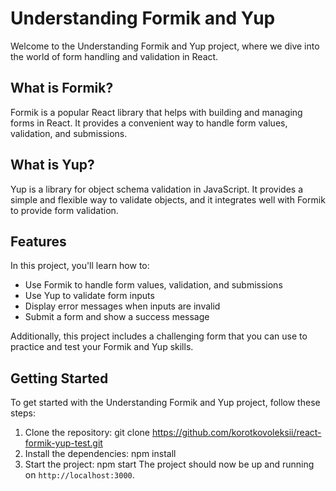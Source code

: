 # Understanding Formik and Yup

Welcome to the Understanding Formik and Yup project, where we dive into the world of form handling and validation in React.

## What is Formik?

Formik is a popular React library that helps with building and managing forms in React. It provides a convenient way to handle form values, validation, and submissions.

## What is Yup?

Yup is a library for object schema validation in JavaScript. It provides a simple and flexible way to validate objects, and it integrates well with Formik to provide form validation.

## Features

In this project, you'll learn how to:

- Use Formik to handle form values, validation, and submissions
- Use Yup to validate form inputs
- Display error messages when inputs are invalid
- Submit a form and show a success message

Additionally, this project includes a challenging form that you can use to practice and test your Formik and Yup skills.

## Getting Started

To get started with the Understanding Formik and Yup project, follow these steps:

1. Clone the repository:
git clone https://github.com/korotkovoleksii/react-formik-yup-test.git
2. Install the dependencies:
npm install
3. Start the project:
npm start
The project should now be up and running on `http://localhost:3000`.
